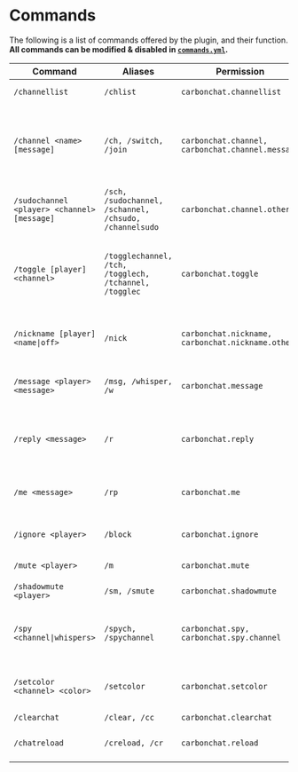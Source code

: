 # Commands

The following is a list of commands offered by the plugin, and their function. **All commands can be modified & disabled in [`commands.yml`](https://github.com/Hexaoxide/Carbon/blob/master/src/main/resources/commands.yml).**

Command | Aliases | Permission | Description
--- | --- | --- | ---
`/channellist` | `/chlist` | `carbonchat.channellist` | View all channels.
`/channel <name> [message]` | `/ch, /switch, /join` | `carbonchat.channel, carbonchat.channel.message` | Join specified chat channel, or send a message in a specific channel.
`/sudochannel <player> <channel> [message]` | `/sch, /sudochannel, /schannel, /chsudo, /channelsudo` | `carbonchat.channel.others` | Run /channel as another player.
`/toggle [player] <channel>` | `/togglechannel, /tch, /togglech, /tchannel, /togglec` | `carbonchat.toggle` | Toggle seeing a channel's messages for yourself or another player.
`/nickname [player] <name\|off>` | `/nick` | `carbonchat.nickname, carbonchat.nickname.others` | Set your nickname or another player's.
`/message <player> <message>` | `/msg, /whisper, /w` | `carbonchat.message` | Message another player privately.
`/reply <message>` | `/r` | `carbonchat.reply` | Reply to the last player who messaged you.
`/me <message>` | `/rp` | `carbonchat.me` | Show a message about yourself.
`/ignore <player>` | `/block` | `carbonchat.ignore` | Ignore another player.
`/mute <player>` | `/m` | `carbonchat.mute` | Server-mute a player.
`/shadowmute <player>` | `/sm, /smute` | `carbonchat.shadowmute` | Shadow mute a player.
`/spy <channel\|whispers>` | `/spych, /spychannel` | `carbonchat.spy, carbonchat.spy.channel` | Spy on a specific channel or player messages.
`/setcolor <channel> <color>` | `/setcolor` | `carbonchat.setcolor` | Set the specified channel's chat color.
`/clearchat` | `/clear, /cc` | `carbonchat.clearchat` | Clear chat.
`/chatreload` | `/creload, /cr` | `carbonchat.reload` | Reload CarbonChat configuration.
